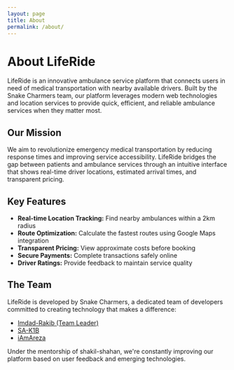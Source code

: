 ```yaml
---
layout: page
title: About
permalink: /about/
---
```


# About LifeRide

LifeRide is an innovative ambulance service platform that connects users in need of medical transportation with nearby available drivers. Built by the Snake Charmers team, our platform leverages modern web technologies and location services to provide quick, efficient, and reliable ambulance services when they matter most.

## Our Mission

We aim to revolutionize emergency medical transportation by reducing response times and improving service accessibility. LifeRide bridges the gap between patients and ambulance services through an intuitive interface that shows real-time driver locations, estimated arrival times, and transparent pricing.

## Key Features

- **Real-time Location Tracking:** Find nearby ambulances within a 2km radius
- **Route Optimization:** Calculate the fastest routes using Google Maps integration
- **Transparent Pricing:** View approximate costs before booking
- **Secure Payments:** Complete transactions safely online
- **Driver Ratings:** Provide feedback to maintain service quality

## The Team

LifeRide is developed by Snake Charmers, a dedicated team of developers committed to creating technology that makes a difference:

- [Imdad-Rakib (Team Leader)](https://github.com/Imdad-Rakib)
- [SA-K1B](https://github.com/SA-K1B)
- [iAmAreza](https://github.com/iAmAreza)

Under the mentorship of shakil-shahan, we're constantly improving our platform based on user feedback and emerging technologies.
